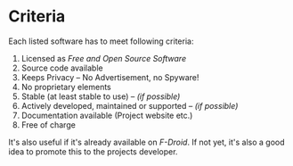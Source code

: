 # Criteria

Each listed software has to meet following criteria:

1. Licensed as *Free and Open Source Software*
1. Source code available
1. Keeps Privacy – No Advertisement, no Spyware!
1. No proprietary elements
1. Stable (at least stable to use) – *(if possible)*
1. Actively developed, maintained or supported – *(if possible)*
1. Documentation available (Project website etc.)
1. Free of charge

It's also useful if it's already available on *F-Droid*. If not yet, it's also a good idea to promote this to the projects developer.
